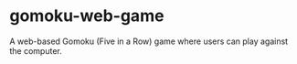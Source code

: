 # gomoku-web-game
A web-based Gomoku (Five in a Row) game where users can play against the computer.
